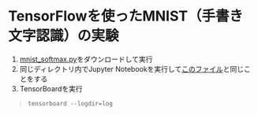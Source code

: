 # TensorFlowを使ったMNIST（手書き文字認識）の実験

1. [mnist_softmax.py](mnist_softmax.py)をダウンロードして実行
1. 同じディレクトリ内でJupyter Notebookを実行して[このファイル]()と同じことをする
1. TensorBoardを実行
> `tensorboard --logdir=log`
